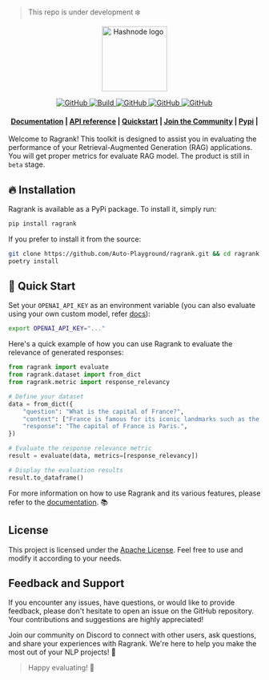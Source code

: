 >This repo is under development ❄️

<p align="center">
    <picture>
    <source media="(prefers-color-scheme: dark)" srcset="https://raw.githubusercontent.com/Auto-Playground/Ragrank/main/docs/docs/_static/imgs/ragrank_dark.png">
    <source media="(prefers-color-scheme: light)" srcset="https://raw.githubusercontent.com/Auto-Playground/Ragrank/main/docs/docs/_static/imgs/ragrank_light.png">
    <img alt="Hashnode logo" src="https://raw.githubusercontent.com/Auto-Playground/Ragrank/main/docs/docs/_static/imgs/ragrank_light.png" height="130">
    </picture>

</p>

<p align="center">
    <a href="">
        <img alt="GitHub" src="https://img.shields.io/github/license/Auto-Playground/ragrank">
    </a>
    <a href="https://pypi.org/project/ragrank/">
        <img alt="Build" src="https://img.shields.io/pypi/pyversions/ragrank">
    </a>
    <a href="https://ragrank.readthedocs.io/latest/">
        <img alt="GitHub" src="https://img.shields.io/readthedocs/ragrank">
    </a>
    <a href="https://pypi.org/project/ragrank/">
        <img alt="GitHub" src="https://img.shields.io/github/v/release/Auto-Playground/Ragrank?color=orange">
    </a>
    <a href="https://github.com/Auto-Playground/Ragrank/actions">
        <img alt="GitHub" src="https://img.shields.io/github/actions/workflow/status/Auto-Playground/ragrank/.github%2Fworkflows%2Ftests.yml">
    </a>
</p>

<h4 align="center">
    <p>
        <a href="https://ragrank.readthedocs.io/latest/">Documentation</a> |
        <a href="https://api-ragrank.readthedocs.io/">API reference</a> |
        <a href="https://ragrank.readthedocs.io/latest/get_started/basic_evaluation.html">Quickstart</a> |
        <a href="https://discord.gg/zDzM5hFS">Join the Community</a> |
        <a href="https://pypi.org/project/ragrank/">Pypi</a> |
    <p>
</h4>

Welcome to Ragrank! This toolkit is designed to assist you in evaluating the performance of your Retrieval-Augmented Generation (RAG) applications. You will get proper metrics for evaluate RAG model. The product is still in `beta` stage.

## 🔥 Installation

Ragrank is available as a PyPi package. To install it, simply run:

```bash
pip install ragrank
```

If you prefer to install it from the source:

```bash
git clone https://github.com/Auto-Playground/ragrank.git && cd ragrank
poetry install
```

## 🚀 Quick Start

Set your `OPENAI_API_KEY` as an environment variable (you can also evaluate using your own custom model, refer [docs](https://ragrank.readthedocs.io/)):
```bash
export OPENAI_API_KEY="..."
```

Here's a quick example of how you can use Ragrank to evaluate the relevance of generated responses:

```python
from ragrank import evaluate
from ragrank.dataset import from_dict
from ragrank.metric import response_relevancy

# Define your dataset
data = from_dict({
    "question": "What is the capital of France?",
    "context": ["France is famous for its iconic landmarks such as the Eiffel Tower and its rich culinary tradition."],
    "response": "The capital of France is Paris.",
})

# Evaluate the response relevance metric
result = evaluate(data, metrics=[response_relevancy])

# Display the evaluation results
result.to_dataframe()
```

For more information on how to use Ragrank and its various features, please refer to the [documentation](https://ragrank.readthedocs.io/). 📚

## License

This project is licensed under the [Apache License](https://github.com/Auto-Playground/Ragrank/blob/main/LICENSE). Feel free to use and modify it according to your needs.

## Feedback and Support

If you encounter any issues, have questions, or would like to provide feedback, please don't hesitate to open an issue on the GitHub repository. Your contributions and suggestions are highly appreciated!

Join our community on Discord to connect with other users, ask questions, and share your experiences with Ragrank. We're here to help you make the most out of your NLP projects! 💬

> Happy evaluating! 🙂
